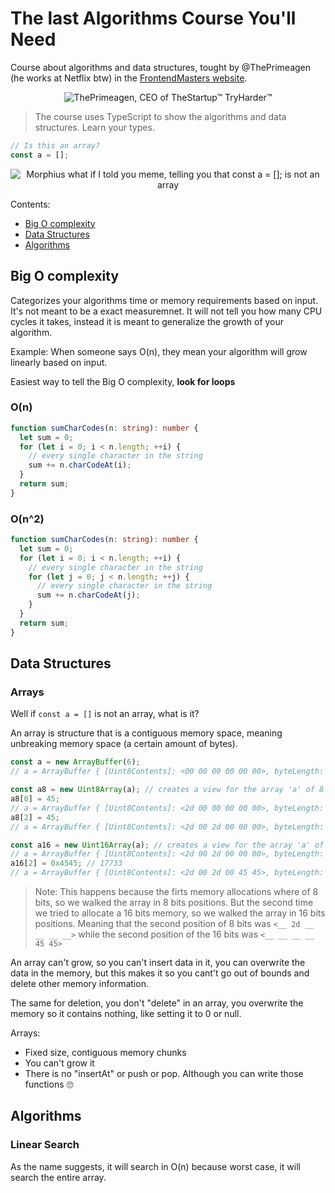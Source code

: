 # The last Algorithms Course You'll Need

Course about algorithms and data structures, tought by @ThePrimeagen (he works
at Netflix btw) in the
[FrontendMasters website](https://frontendmasters.com/courses/algorithms).

<p align="center">
  <img src="https://theprimeagen.github.io/fem-algos/images/TheStartup.jpeg" alt="ThePrimeagen, CEO of TheStartup™ TryHarder™" />
</p>

> The course uses TypeScript to show the algorithms and data structures. Learn your types.

```ts
// Is this an array?
const a = [];
```

<p align="center">
    <img src="https://theprimeagen.github.io/fem-algos/images/morphius.jpg" alt="Morphius what if I told you meme, telling you that const a = []; is not an array" />
</p>

Contents:

- [Big O complexity](#big-o-complexity)
- [Data Structures](#data-structures)
- [Algorithms](#algorithms)

## Big O complexity

Categorizes your algorithms time or memory requirements based on input. It's
not meant to be a exact measuremnet. It will not tell you how many CPU cycles it
takes, instead it is meant to generalize the growth of your algorithm.

Example: When someone says O(n), they mean your algorithm will grow linearly
based on input.

Easiest way to tell the Big O complexity, **look for loops**

### O(n)

```ts
function sumCharCodes(n: string): number {
  let sum = 0;
  for (let i = 0; i < n.length; ++i) {
    // every single character in the string
    sum += n.charCodeAt(i);
  }
  return sum;
}
```

### O(n^2)

```ts
function sumCharCodes(n: string): number {
  let sum = 0;
  for (let i = 0; i < n.length; ++i) {
    // every single character in the string
    for (let j = 0; j < n.length; ++j) {
      // every single character in the string
      sum += n.charCodeAt(j);
    }
  }
  return sum;
}
```

## Data Structures

### Arrays

Well if `const a = []` is not an array, what is it?

An array is structure that is a contiguous memory space, meaning unbreaking
memory space (a certain amount of bytes).

```ts
const a = new ArrayBuffer(6);
// a = ArrayBuffer { [Uint8Contents]: <00 00 00 00 00 00>, byteLength: 6 }

const a8 = new Uint8Array(a); // creates a view for the array 'a' of 8 bits
a8[0] = 45;
// a = ArrayBuffer { [Uint8Contents]: <2d 00 00 00 00 00>, byteLength: 6 }
a8[2] = 45;
// a = ArrayBuffer { [Uint8Contents]: <2d 00 2d 00 00 00>, byteLength: 6 }

const a16 = new Uint16Array(a); // creates a view for the array 'a' of 16 bits
// a = ArrayBuffer { [Uint8Contents]: <2d 00 2d 00 00 00>, byteLength: 6 }
a16[2] = 0x4545; // 17733
// a = ArrayBuffer { [Uint8Contents]: <2d 00 2d 00 45 45>, byteLength: 6 }
```

> Note: This happens because the firts memory allocations where of 8 bits, so
> we walked the array in 8 bits positions. But the second time we tried to allocate
> a 16 bits memory, so we walked the array in 16 bits positions. Meaning that
> the second position of 8 bits was `<__ 2d __ __ __ __>` while the second
> position of the 16 bits was `<__ __ __ __ 45 45>`

An array can't grow, so you can't insert data in it, you can overwrite the data
in the memory, but this makes it so you cant't go out of bounds and delete other
memory information.

The same for deletion, you don't "delete" in an array, you overwrite the memory
so it contains nothing, like setting it to 0 or null.

Arrays:

- Fixed size, contiguous memory chunks
- You can't grow it
- There is no "insertAt" or push or pop. Although you can write those functions
  🙄

## Algorithms

### Linear Search

As the name suggests, it will search in O(n) because worst case, it will search
the entire array.
